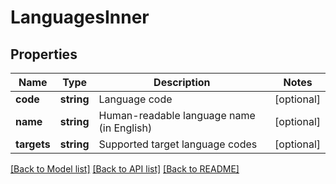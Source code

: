 # LanguagesInner

## Properties
Name | Type | Description | Notes
------------ | ------------- | ------------- | -------------
**code** | **string** | Language code | [optional] 
**name** | **string** | Human-readable language name (in English) | [optional] 
**targets** | **string** | Supported target language codes | [optional] 

[[Back to Model list]](../README.md#documentation-for-models) [[Back to API list]](../README.md#documentation-for-api-endpoints) [[Back to README]](../README.md)


